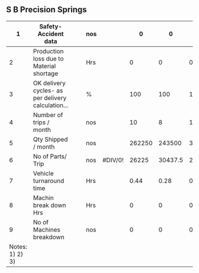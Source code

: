 ## S B Precision Springs

| 1 | Safety- Accident data |  |  | nos |  | 0 | 0 | 0 | 0 | 0 |  |  |  |  |  |  | 0 |  |  |
| --- | --- | --- | --- | --- | --- | --- | --- | --- | --- | --- | --- | --- | --- | --- | --- | --- | --- | --- | --- |
| 2 | Production loss due to Material shortage |  |  | Hrs |  | 0 | 0 | 0 | 0 | 0 |  |  |  |  |  |  | 0 |  |  |
| 3 | OK delivery cycles- as per delivery calculation... |  |  | % |  | 100 | 100 | 100 | 100 | 100 |  |  |  |  |  |  | 100 |  |  |
| 4 | Number of trips / month |  |  | nos |  | 10 | 8 | 13 | 9 | 8 |  |  |  |  |  |  | 9.6 |  |  |
| 5 | Qty Shipped / month |  |  | nos |  | 262250 | 243500 | 359192 | 225350 | 208800 |  |  |  |  |  |  | 259818.4 |  |  |
| 6 | No of Parts/ Trip |  |  | nos | #DIV/0! | 26225 | 30437.5 | 27630.1538461538 | 25038.8888888889 | 26100 | #DIV/0! | #DIV/0! | #DIV/0! | #DIV/0! | #DIV/0! | #DIV/0! | #DIV/0! |  |  |
| 7 | Vehicle turnaround time |  |  | Hrs |  | 0.44 | 0.28 | 0.61 | 0.35 | 0.49 |  |  |  |  |  |  | 0.434 |  |  |
| 8 | Machin break down Hrs |  |  | Hrs |  | 0 | 0 | 0 | 0 | 0 |  |  |  |  |  |  | 0 |  |  |
| 9 | No of Machines breakdown |  |  | nos |  | 0 | 0 | 0 | 0 | 0 |  |  |  |  |  |  | 0 |  |  |
| Notes:  1) 2) 3) |  |  |  |  |  |  |  |  |  |  |  |  |  |  |  |  |  |  |  |
